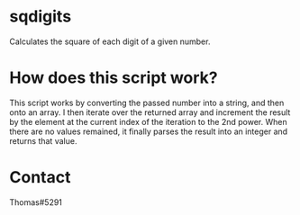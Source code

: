 # sqdigits
Calculates the square of each digit of a given number.

# How does this script work?
This script works by converting the passed number into a string, and then onto an array. I then iterate over the returned array and increment the result by the element at the current index of the iteration to the 2nd power. When there are no values remained, it finally parses the result into an integer and returns that value.

# Contact
Thomas#5291
